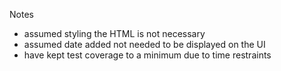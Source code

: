 Notes
- assumed styling the HTML is not necessary
- assumed date added not needed to be displayed on the UI
- have kept test coverage to a minimum due to time restraints